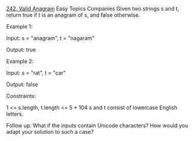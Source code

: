 [242. Valid Anagram](https://leetcode.com/problems/valid-anagram?envType=study-plan-v2&envId=top-interview-150)
Easy
Topics
Companies
Given two strings s and t, return true if t is an anagram of s, and false otherwise.

Example 1:

Input: s = "anagram", t = "nagaram"

Output: true

Example 2:

Input: s = "rat", t = "car"

Output: false

Constraints:

1 <= s.length, t.length <= 5 \* 104
s and t consist of lowercase English letters.

Follow up: What if the inputs contain Unicode characters? How would you adapt your solution to such a case?
